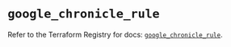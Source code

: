 # `google_chronicle_rule`

Refer to the Terraform Registry for docs: [`google_chronicle_rule`](https://registry.terraform.io/providers/hashicorp/google/6.33.0/docs/resources/chronicle_rule).
